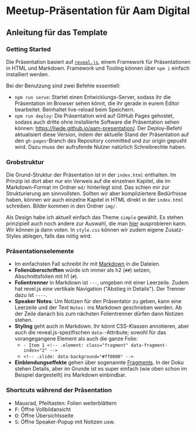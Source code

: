 # Meetup-Präsentation für Aam Digital

## Anleitung für das Template

### Getting Started

Die Präsentation basiert auf [`reveal.js`](https://github.com/hakimel/reveal.js/), einem Framework für Präsentationen in HTML und Markdown. Framework und Tooling können über `npm i` einfach installiert werden.

Bei der Benutzung sind zwei Befehle essentiell:
- `npm run serve`: Startet einen Entwicklungs-Server, sodass ihr die Präsentation im Browser sehen könnt, die ihr gerade in eurem Editor bearbeitet. Beinhaltet live-reload beim Speichern.
- `npm run deploy`: Die Präsentation wird auf GitHub Pages gehostet, sodass auch dritte ohne installierte Software die Präsentation sehen können: https://liwde.github.io/aam-presentation/. Der Deploy-Befehl aktualisiert diese Version, indem der aktuelle Stand der Präsentation auf den `gh-pages`-Branch des Repository committed und zur origin gepusht wird. Dazu muss der aufrufende Nutzer natürlich Schreibrechte haben.

### Grobstruktur

Die Grund-Struktur der Präsentation ist in der `index.html` enthalten. Im Prinzip ist dort aber nur ein Verweis auf die einzelnen Kapitel, die im Markdown-Format im Ordner `md/` hinterlegt sind. Das schien mir zur Strukturierung am sinnvollsten. Sollten wir aber kompliziertere Bedürfnisse haben, können wir auch einzelne Kapitel in HTML direkt in der `index.html` schreiben. Bilder kommen in den Ordner `img/`.

Als Design habe ich aktuell einfach das Theme `simple` gewählt. Es stehen prinzipiell auch noch andere zur Auswahl, die man [hier](https://revealjs.com/#/themes) ausprobieren kann. Wir können ja dann voten. In `style.css` können wir zudem eigene Zusatz-Styles ablegen, falls das nötig wird.

### Präsentationselemente

- Im einfachsten Fall schreibt ihr mit [Markdown](https://github.com/adam-p/markdown-here/wiki/Markdown-Cheatsheet) in die Dateien.
- **Folienüberschriften** würde ich immer als h2 (`##`) setzen, Abschnittsfolien mit h1 (`#`).
- **Folientrenner** in Markdown ist `---`, umgeben mit einer Leerzeile. Zudem hat revel.js eine vertikale Navigation ("Abstieg in Details"). Der Trenner dazu ist `----`.
- **Speaker Notes**: Um Notizen für den Präsentator zu geben, kann eine Leerzeile und der Text `Notes:` ins Markdown geschrieben werden. Ab der Zeile danach bis zum nächsten Folientrenner dürfen dann Notizen stehen.
- **Styling** geht auch in Markdown. Ihr könnt CSS-Klassen annotieren, aber auch die reveal.js-spezifischen `data-`-Attribute; sowohl für das vorangegangene Element als auch die ganze Folie:
    - `- Item 1 <!-- .element: class="fragment" data-fragment-index="2" -->`
    - `<!-- .slide: data-background="#ff0000" -->`
- **Einblendungseffekte** gehen über sogenannte [Fragments](https://github.com/hakimel/reveal.js/#fragments). In der Doku stehen Details, aber im Grunde ist es super einfach (wie oben schon im Beispiel dargestellt) ins Markdown einbindbar.

### Shortcuts während der Präsentation

- Mausrad, Pfeiltasten: Folien weiterblättern
- <kbd>F</kbd>: Öffne Vollbildansicht
- <kbd>O</kbd>: Öffne Übersichtsseite
- <kbd>S</kbd>: Öffne Speaker-Popup mit Notizen usw.
